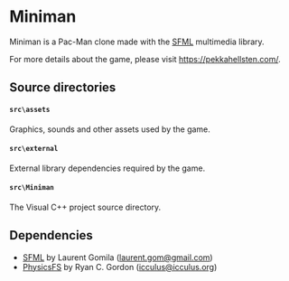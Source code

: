 # Miniman

Miniman is a Pac-Man clone made with the [SFML](http://www.sfml-dev.org/) multimedia library. 

For more details about the game, please visit https://pekkahellsten.com/.

## Source directories

#### `src\assets`
Graphics, sounds and other assets used by the game.

#### `src\external`  
External library dependencies required by the game.
						
#### `src\Miniman`  
The Visual C++ project source directory.

## Dependencies

- [SFML](http://www.sfml-dev.org/) by Laurent Gomila (<laurent.gom@gmail.com>)
- [PhysicsFS](http://icculus.org/physfs/) by Ryan C. Gordon (<icculus@icculus.org>)
